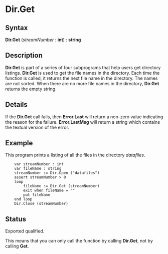 
# Dir.Get

## Syntax
**Dir.Get** (_streamNumber_ : **int**) : **string**

## Description
**Dir.Get** is part of a series of four subprograms that help users get directory listings. **Dir.Get** is used to get the file names in the directory. Each time the function is called, it returns the next file name in the directory. The names are not sorted. When there are no more file names in the directory, **Dir.Get** returns the empty string.


## Details
If the **Dir.Get** call fails, then **Error.Last** will return a non-zero value indicating the reason for the failure. **Error.LastMsg** will return a string which contains the textual version of the error.


## Example
This program prints a listing of all the files in the directory _datafiles_.

        var streamNumber : int
        var fileName : string
        streamNumber := Dir.Open ("datafiles")
        assert streamNumber > 0
        loop
            fileName := Dir.Get (streamNumber)
            exit when fileName = ""
            put fileName
        end loop
        Dir.Close (streamNumber)
## Status
Exported qualified.

This means that you can only call the function by calling **Dir.Get**, not by calling **Get**.

